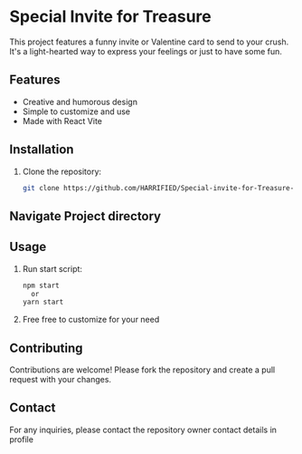 # Special Invite for Treasure

This project features a funny invite or Valentine card to send to your crush. It's a light-hearted way to express your feelings or just to have some fun.

## Features

- Creative and humorous design
- Simple to customize and use
- Made with React Vite

## Installation

1. Clone the repository:
   ```bash
   git clone https://github.com/HARRIFIED/Special-invite-for-Treasure-.git
## Navigate Project directory
   
## Usage

1. Run start script:
   ```bash
   npm start
     or
   yarn start
2. Free free to customize for your need

## Contributing
Contributions are welcome! Please fork the repository and create a pull request with your changes.

## Contact
For any inquiries, please contact the repository owner
contact details in profile
